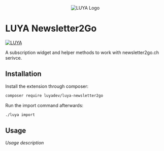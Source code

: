 <p align="center">
  <img src="https://raw.githubusercontent.com/luyadev/luya/master/docs/logo/luya-logo-0.2x.png" alt="LUYA Logo"/>
</p>

# LUYA Newsletter2Go

[![LUYA](https://img.shields.io/badge/Powered%20by-LUYA-brightgreen.svg)](https://luya.io)

A subscription widget and helper methods to work with newsletter2go.ch serivce.

## Installation

Install the extension through composer:

```sh
composer require luyadev/luya-newsletter2go
```

Run the import command afterwards:

```sh
./luya import
```

## Usage

*Usage description*
